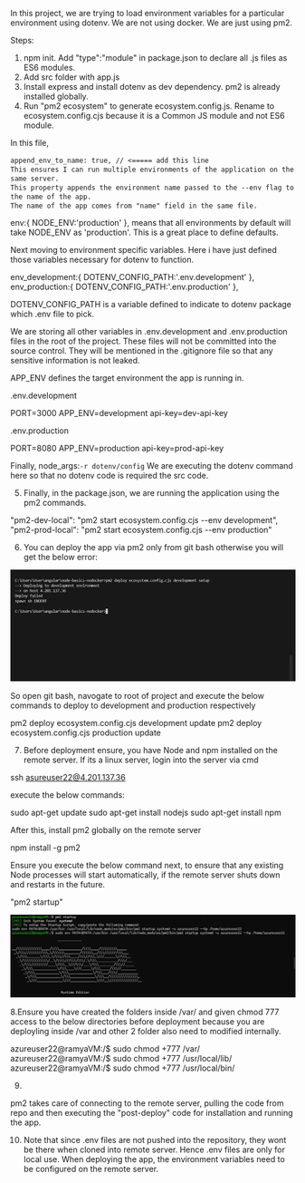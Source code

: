 In this project, we are trying to load environment variables for a particular environment using dotenv.
We are not using docker. We are just using pm2.

Steps:

1. npm init. Add "type":"module" in package.json to declare all .js files as ES6 modules.
2. Add src folder with app.js
3. Install express and install dotenv as dev dependency. pm2 is already installed globally.
4. Run "pm2 ecosystem" to generate ecosystem.config.js. Rename to ecosystem.config.cjs because it is a
Common JS module and not ES6 module.

In this file,

    append_env_to_name: true, // <===== add this line
    This ensures I can run multiple environments of the application on the same server.
    This property appends the environment name passed to the --env flag to the name of the app.
    The name of the app comes from "name" field in the same file.
    

env:{
      NODE_ENV:'production'
    },
means that all environments by default will take NODE_ENV as 'production'. This is a great place to define defaults.

Next moving to environment specific variables. Here i have just defined those variables necessary for
dotenv to function.

  env_development:{
      DOTENV_CONFIG_PATH:'.env.development'
    },
    env_production:{
      DOTENV_CONFIG_PATH:'.env.production'
    },

DOTENV_CONFIG_PATH is a variable defined to indicate to dotenv
package which .env file to pick.

We are storing all other variables in .env.development and .env.production files in the root of the project. These files will not be committed into the source control. They will be mentioned in the 
.gitignore file so that any sensitive information is not leaked.

APP_ENV defines the target environment the app is running in.

.env.development

PORT=3000
APP_ENV=development
api-key=dev-api-key

.env.production

PORT=8080
APP_ENV=production
api-key=prod-api-key

Finally,     node_args:`-r dotenv/config`
We are executing the dotenv command here so that no dotenv code is required the src code.

5. Finally, in the package.json, we are running the application using the pm2 commands.

 "pm2-dev-local": "pm2 start ecosystem.config.cjs --env development",
"pm2-prod-local": "pm2 start ecosystem.config.cjs --env production"

6. You can deploy the app via pm2 only from git bash otherwise you will get the below error:

![Alt text](image.png)

So open git bash, navogate to root of project and execute the below commands to deploy to development
and production respectively

pm2 deploy ecosystem.config.cjs development update
pm2 deploy ecosystem.config.cjs production update

7. Before deployment ensure, you have Node and npm installed on the remote server. If its a linux server,
login into the server via cmd

ssh asureuser22@4.201.137.36

execute the below commands:

sudo apt-get update
sudo apt-get install nodejs
sudo apt-get install npm

After this, install pm2 globally on the remote server

npm install -g pm2

Ensure you execute the below command next, to ensure that any existing Node processes will start automatically,
if the remote server shuts down and restarts in the future.

"pm2 startup"

![Alt text](image-1.png)

8.Ensure you have created the folders inside /var/ and given chmod 777 access to the below directories before deployment because you
are deployling inside /var and other 2 folder also need to modified internally.

azureuser22@ramyaVM:/$ sudo chmod +777 /var/
azureuser22@ramyaVM:/$ sudo chmod +777 /usr/local/lib/
azureuser22@ramyaVM:/$ sudo chmod +777 /usr/local/bin/


9. 
pm2 takes care of connecting to the remote server, pulling the code from repo and then executing
the "post-deploy" code for installation and running the app.

10. Note that since .env files are not pushed into the repository, they wont be there when cloned into
remote server. Hence .env files are only for local use.
When deploying the app, the environment variables need to be configured on the remote server.
